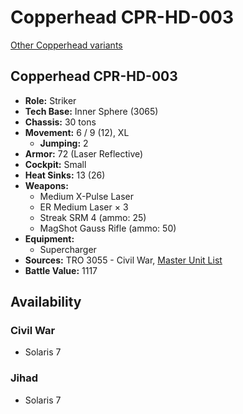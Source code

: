 # Copperhead CPR-HD-003

[Other Copperhead variants](../copperhead.md)

## Copperhead CPR-HD-003
- **Role:** Striker
- **Tech Base:** Inner Sphere (3065)
- **Chassis:** 30 tons
- **Movement:** 6 / 9 (12), XL
  - **Jumping:** 2
- **Armor:** 72 (Laser Reflective)
- **Cockpit:** Small
- **Heat Sinks:** 13 (26)
- **Weapons:**
  - Medium X-Pulse Laser
  - ER Medium Laser × 3
  - Streak SRM 4 (ammo: 25)
  - MagShot Gauss Rifle (ammo: 50)
- **Equipment:**
  - Supercharger
- **Sources:** TRO 3055 - Civil War, [Master Unit List](http://masterunitlist.info/Unit/Details/691/copperhead-cpr-hd-003)
- **Battle Value:** 1117

## Availability

### Civil War
- Solaris 7

### Jihad
- Solaris 7

